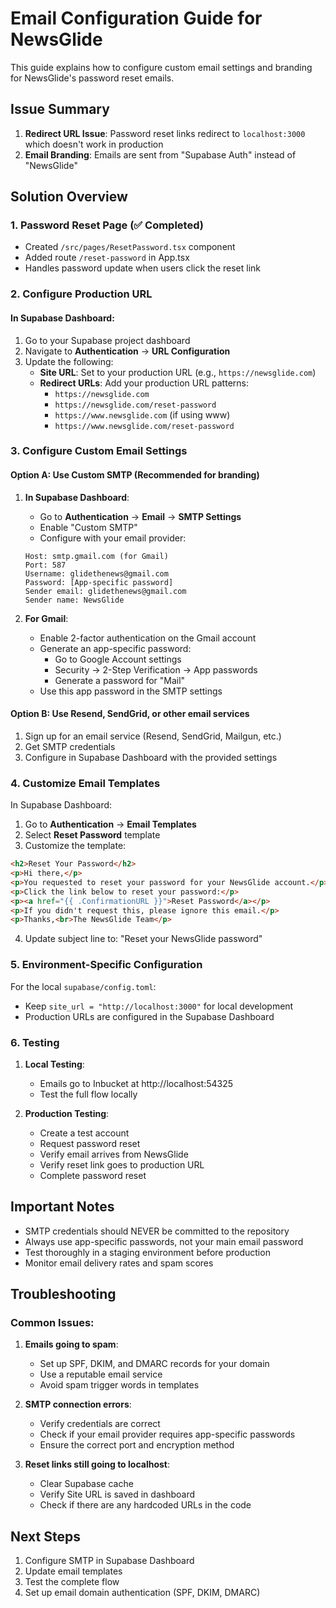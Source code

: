 # Email Configuration Guide for NewsGlide

This guide explains how to configure custom email settings and branding for NewsGlide's password reset emails.

## Issue Summary

1. **Redirect URL Issue**: Password reset links redirect to `localhost:3000` which doesn't work in production
2. **Email Branding**: Emails are sent from "Supabase Auth" instead of "NewsGlide"

## Solution Overview

### 1. Password Reset Page (✅ Completed)
- Created `/src/pages/ResetPassword.tsx` component
- Added route `/reset-password` in App.tsx
- Handles password update when users click the reset link

### 2. Configure Production URL

#### In Supabase Dashboard:
1. Go to your Supabase project dashboard
2. Navigate to **Authentication** → **URL Configuration**
3. Update the following:
   - **Site URL**: Set to your production URL (e.g., `https://newsglide.com`)
   - **Redirect URLs**: Add your production URL patterns:
     - `https://newsglide.com`
     - `https://newsglide.com/reset-password`
     - `https://www.newsglide.com` (if using www)
     - `https://www.newsglide.com/reset-password`

### 3. Configure Custom Email Settings

#### Option A: Use Custom SMTP (Recommended for branding)

1. **In Supabase Dashboard**:
   - Go to **Authentication** → **Email** → **SMTP Settings**
   - Enable "Custom SMTP"
   - Configure with your email provider:

   ```
   Host: smtp.gmail.com (for Gmail)
   Port: 587
   Username: glidethenews@gmail.com
   Password: [App-specific password]
   Sender email: glidethenews@gmail.com
   Sender name: NewsGlide
   ```

2. **For Gmail**:
   - Enable 2-factor authentication on the Gmail account
   - Generate an app-specific password:
     - Go to Google Account settings
     - Security → 2-Step Verification → App passwords
     - Generate a password for "Mail"
   - Use this app password in the SMTP settings

#### Option B: Use Resend, SendGrid, or other email services

1. Sign up for an email service (Resend, SendGrid, Mailgun, etc.)
2. Get SMTP credentials
3. Configure in Supabase Dashboard with the provided settings

### 4. Customize Email Templates

In Supabase Dashboard:

1. Go to **Authentication** → **Email Templates**
2. Select **Reset Password** template
3. Customize the template:

```html
<h2>Reset Your Password</h2>
<p>Hi there,</p>
<p>You requested to reset your password for your NewsGlide account.</p>
<p>Click the link below to reset your password:</p>
<p><a href="{{ .ConfirmationURL }}">Reset Password</a></p>
<p>If you didn't request this, please ignore this email.</p>
<p>Thanks,<br>The NewsGlide Team</p>
```

4. Update subject line to: "Reset your NewsGlide password"

### 5. Environment-Specific Configuration

For the local `supabase/config.toml`:
- Keep `site_url = "http://localhost:3000"` for local development
- Production URLs are configured in the Supabase Dashboard

### 6. Testing

1. **Local Testing**:
   - Emails go to Inbucket at http://localhost:54325
   - Test the full flow locally

2. **Production Testing**:
   - Create a test account
   - Request password reset
   - Verify email arrives from NewsGlide
   - Verify reset link goes to production URL
   - Complete password reset

## Important Notes

- SMTP credentials should NEVER be committed to the repository
- Always use app-specific passwords, not your main email password
- Test thoroughly in a staging environment before production
- Monitor email delivery rates and spam scores

## Troubleshooting

### Common Issues:

1. **Emails going to spam**:
   - Set up SPF, DKIM, and DMARC records for your domain
   - Use a reputable email service
   - Avoid spam trigger words in templates

2. **SMTP connection errors**:
   - Verify credentials are correct
   - Check if your email provider requires app-specific passwords
   - Ensure the correct port and encryption method

3. **Reset links still going to localhost**:
   - Clear Supabase cache
   - Verify Site URL is saved in dashboard
   - Check if there are any hardcoded URLs in the code

## Next Steps

1. Configure SMTP in Supabase Dashboard
2. Update email templates
3. Test the complete flow
4. Set up email domain authentication (SPF, DKIM, DMARC)
